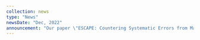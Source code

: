 ```yaml
---
collection: news
type: "News"
newsDate: "Dec, 2022"
announcement: "Our paper \"ESCAPE: Countering Systematic Errors from Machine’s Blind Spots via Interactive Visual Analysis\" was accepted to CHI 2023!"
---
```

